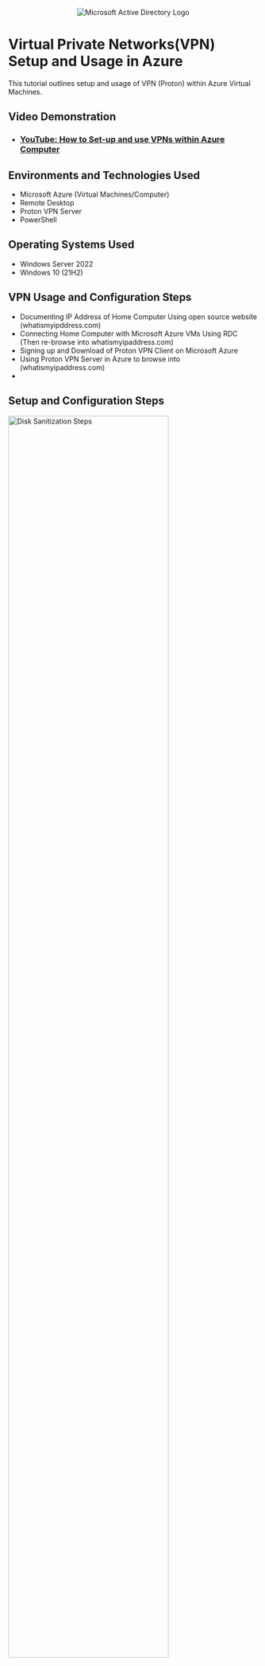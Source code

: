 <p align="center">
<img src="https://i.imgur.com/gnC9oL4.png" alt="Microsoft Active Directory Logo"/>
</p>

<h1>Virtual Private Networks(VPN) Setup and Usage in Azure</h1>
This tutorial outlines setup and usage of VPN (Proton) within Azure Virtual Machines.<br />


<h2>Video Demonstration</h2>

- ### [YouTube: How to Set-up and use VPNs within Azure Computer](https://www.youtube.com)

<h2>Environments and Technologies Used</h2>

- Microsoft Azure (Virtual Machines/Computer)
- Remote Desktop
- Proton VPN Server
- PowerShell

<h2>Operating Systems Used</h2>

- Windows Server 2022
- Windows 10 (21H2)

<h2>VPN Usage and Configuration Steps</h2>

- Documenting IP Address of Home Computer Using open source website (whatismyipddress.com) 
- Connecting Home Computer with Microsoft Azure VMs Using RDC (Then re-browse into whatismyipaddress.com)
- Signing up and Download of Proton VPN Client on Microsoft Azure
- Using Proton VPN Server in Azure to browse into (whatismyipaddress.com)
- 

<h2>Setup and Configuration Steps</h2>

<p>
<img src="https://i.imgur.com/bGVSNxB.png" height="80%" width="80%" alt="Disk Sanitization Steps"/>
<img src="https://i.imgur.com/dtYNXAM.png" height="80%" width="80%" alt="Disk Sanitization Steps"/>
</p>
<p>
In the above figure, home PC was first used to browse into an open source website (whatismyipaddress) with the aim of documenting its IP-address. Again, 
</p>
<br />

<p>
<img src="https://i.imgur.com/rFx9wGt.png" height="80%" width="80%" alt="Disk Sanitization Steps"/>
<img src="https://i.imgur.com/gjsmhvE.png" height="80%" width="80%" alt="Disk Sanitization Steps"/>
</p>
<p>
The above figure shows a resource groups been created in Azure with the aim of setting up a virtual machine that was then connected with home PC using RDC(Remote Desktop Connection). In creating the resource group, an option of choosing a subscription was given as shown above (Azure for student) and the resource group was named RG-Lab-1 and London as its region depending where the organisation data centre was based. Notably, some countries have some strict rules that prevent organisation from shifting any of its resources outside its region.
</p>
<br />

<p>
<img src="https://i.imgur.com/QbIzjDX.png" height="80%" width="80%" alt="Disk Sanitization Steps"/>
<img src="https://i.imgur.com/EJw69EA.png" height="80%" width="80%" alt="Disk Sanitization Steps"/>
</p>
<p>
The above figure is a resource created inside the resource group container (RG-Lab-1). This resource is referred to as storage account that is used for storing fils with wide range of functionality. Notably, resources in azure could be related to a google drive with more capability. In this lab, the resource named abrahamlab is been used as a folder where a bunch of files are stored.
</p>
<br />

<p>
<img src="https://i.imgur.com/3nWuAVG.png" height="80%" width="80%" alt="Disk Sanitization Steps"/>
</p>
<p>
As shown above the text file named vpn-lab1.txt was stored inside a resource container vpn. Notably, the file is been opened and could be edited, downloaded and share within and outside the organisation as well as many more functionalities.
</p>
<br />

<p>
<img src="https://i.imgur.com/bhqwJB7.png" height="80%" width="80%" alt="Disk Sanitization Steps"/>
<img src="https://i.imgur.com/PrTg2Ho.png" height="80%" width="80%" alt="Disk Sanitization Steps"/>
</p>
<p>
In other not to incurred too much cost and overused the available credit as this lab was done under free subscription, the baove figure shows how resource grouop was deleted after each successful lab has been done. Also, figure2 above shows cost analysis that enables organiosation to know what resources is costing them more and hiow to reduce it.
</p>
<br />

<p>
<img src="https://i.imgur.com/CwXixKY.png" height="80%" width="80%" alt="Disk Sanitization Steps"/>
<img src="https://i.imgur.com/cZVsJvm.png" height="80%" width="80%" alt="Disk Sanitization Steps"/>
<img src="https://i.imgur.com/MU9itmX.png" height="80%" width="80%" alt="Disk Sanitization Steps"/>
</p>
<p>
After succesful connection to azure, the inputed credentials of the VMs to be created was then validated before been deployed as shown above.
</p>
<br />

<p>
<img src="https://i.imgur.com/xwtYehc.png" height="80%" width="80%" alt="Disk Sanitization Steps"/>
<img src="https://i.imgur.com/pmQl7RS.png" height="80%" width="80%" alt="Disk Sanitization Steps"/>
<img src="https://i.imgur.com/0mtDUjq.png" height="80%" width="80%" alt="Disk Sanitization Steps"/>
</p>
<p>
The above steps involves connecting azure virtual machine to home PC using RDP (Remote Desktop Protocol). First, the public IP address of the newly created VM named 'vpn-lab' was copied then, microsoft remote desktop was lauched with the public IP address (104.47.141.101). A new RDC was innitiated as shown above using same username and password that was used when creating the virtual machine in MS azure.  The open source website WHATISMYIPADDRESS.COM was then browse to document the VMs IP address as shown above.
</p>
<br />

<p>
<img src="https://i.imgur.com/dnASjyy.png" height="80%" width="80%" alt="Disk Sanitization Steps"/>
<img src="https://i.imgur.com/0kCc1a2.png" height="80%" width="80%" alt="Disk Sanitization Steps"/>
<img src="https://i.imgur.com/1zVTz4k.png" height="80%" width="80%" alt="Disk Sanitization Steps"/>
</p>
<p>
Any browser of choice on the virtual machine was used to re-visit WHATISMYIPADDRESS.COM open source site as shown above. This then gives two different IP address in the course of this lab using same PC as shown above. First ip address was from virtual machine (Netherland), second IP address was from the original location of the PC (England). Notably, both ip addresses was documented with no VPN (Virtual Private Network).
</p>
<br />

<p>
<img src="https://i.imgur.com/Pnxr5OM.png" height="80%" width="80%" alt="Disk Sanitization Steps"/>
</p>
<p>
In other to connect to VPN, this lab requires downloading proton-vpn on actual PC (London, England) then using the sign-up details to log into the VM that was created. The reason for not doing proton setup on VM was because the security of proton will assume i am in Netherland and that might make it hard for the signup process as it requires netherland mobile due to localisation. From the above picture, the wordings on proton vpn google search was not written in english due to localisation hence, this will make it hard to read the signup requirement.
</p>
<br />

<p>
<img src="https://i.imgur.com/N2jVTru.png" height="80%" width="80%" alt="Disk Sanitization Steps"/>
<img src="https://i.imgur.com/SEnZB0F.png" height="80%" width="80%" alt="Disk Sanitization Steps"/>
<img src="https://i.imgur.com/cLeOQsf.png" height="80%" width="80%" alt="Disk Sanitization Steps"/>
</p>
<p>
after proton vpn sign up on home computer, the url was then copied to VM using the login details to re-signed back to proton in other to download vpn-client (an app that enables connection to vpn) as shown above. After a scuccessful download, same login details was then used to log into vpn client.
</p>
<br />

<p>
<img src="https://i.imgur.com/W82lz37.png" height="80%" width="80%" alt="Disk Sanitization Steps"/>
<img src="https://i.imgur.com/xnX3K6e.png" height="80%" width="80%" alt="Disk Sanitization Steps"/>
</p>
<p>
The above figure shows a connection to a VPN Client Server in Japan using Proton-vpn. Notably, there were several countries to choose from depending on server and connection strenght however, this lab uses a tunnel to create a connection from azure VM to a proton vpn server in Japan as shown in the above figure.
</p>
<br />n cl
